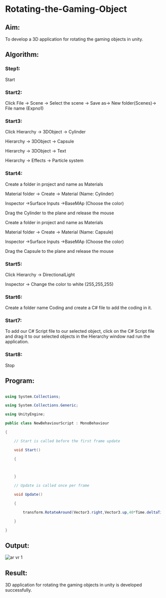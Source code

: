 

# Rotating-the-Gaming-Object

## Aim:

To develop a 3D application for rotating the gaming objects in unity.

## Algorithm:

### Step1:

Start

### Start2:

Click File -> Scene -> Select the scene -> Save as-> New folder(Scenes)-> File name (Expno1)

### Start3:

Click Hierarchy -> 3DObject -> Cylinder

Hierarchy -> 3DObject -> Capsule

Hierarchy -> 3DObject -> Text

Hierarchy -> Effects -> Particle system

### Start4:

Create a folder in project and name as Materials

Material folder -> Create -> Material (Name: Cylinder)

Inspector ->Surface Inputs ->BaseMAp (Choose the color)

Drag the Cylinder to the plane and release the mouse

Create a folder in project and name as Materials

Material folder -> Create -> Material (Name: Capsule)

Inspector ->Surface Inputs ->BaseMAp (Choose the color)

Drag the Capsule to the plane and release the mouse

### Start5:

Click Hierarchy -> DirectionalLight

Inspector -> Change the color to white (255,255,255)

### Start6:

Create a folder name Coding and create a C# file to add the coding in it.

### Start7:

To add our C# Script file to our selected object, click on the C# Script file and drag it to our selected objects in the Hierarchy window nad run the application.

### Start8:

Stop

## Program:

```c#

using System.Collections;

using System.Collections.Generic;

using UnityEngine;

public class NewBehaviourScript : MonoBehaviour

{

    // Start is called before the first frame update

    void Start()

    {

        

    }

    // Update is called once per frame

    void Update()

    {

        transform.RotateAround(Vector3.right,Vector3.up,40*Time.deltaTime);

    }

}

```

## Output:

![ar vr 1](https://user-images.githubusercontent.com/102652887/165437838-44e39c0a-7560-4630-a303-80f42ed2d519.jpg)

## Result:

3D application for rotating the gaming objects in unity is developed successfully. 

